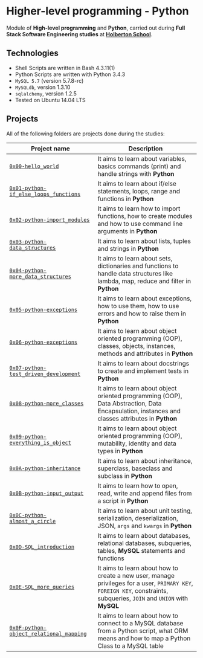 # Higher-level programming - Python

Module of **High-level programming** and **Python**, carried out during **Full Stack Software Engineering studies** at **[Holberton School](https://www.holbertonschool.com/)**.

## Technologies
* Shell Scripts are written in Bash 4.3.11(1)
* Python Scripts are written with Python 3.4.3
* `MySQL 5.7` (version 5.7.8-rc)
* `MySQLdb`, version 1.3.10
* `sqlalchemy`, version 1.2.5
* Tested on Ubuntu 14.04 LTS

## Projects

All of the following folders are projects done during the studies:

| Project name                                                                                                                                                   | Description                                                                                                                                    |
| -------------------------------------------------------------------------------------------------------------------------------------------------------------- | ---------------------------------------------------------------------------------------------------------------------------------------------- |
| [`0x00-hello_world`](https://github.com/21Insight/holbertonschool-higher_level_programming/tree/master/0x00-python-hello_world)                                | It aims to learn about variables, basics commands (print) and handle strings with **Python**                                                   |
| [`0x01-python-if_else_loops_functions`](https://github.com/21Insight/holbertonschool-low_level_programming/tree/master/0x01-variables_if_else_while)           | It aims to learn about if/else statements, loops, range and functions in **Python**                                                            |
| [`0x02-python-import_modules`](https://github.com/21Insight/holbertonschool-higher_level_programming/tree/master/0x02-python-import_modules)                   | It aims to learn how to import functions, how to create modules and how to use command line arguments in **Python**                            |
| [`0x03-python-data_structures`](https://github.com/21Insight/holbertonschool-higher_level_programming/tree/master/0x03-python-data_structures)                 | It aims to learn about lists, tuples and strings in **Python**                                                                                 |
| [`0x04-python-more_data_structures`](https://github.com/21Insight/holbertonschool-higher_level_programming/tree/master/0x04-python-more_data_structures)       | It aims to learn about sets, dictionaries and functions to handle data structures like lambda, map, reduce and filter in **Python**            |
| [`0x05-python-exceptions`](https://github.com/21Insight/holbertonschool-higher_level_programming/tree/master/0x05-python-exceptions)                           | It aims to learn about exceptions, how to use them, how to use errors and how to raise them in **Python**                                      |
| [`0x06-python-exceptions`](https://github.com/21Insight/holbertonschool-higher_level_programming/tree/master/0x06-python-classes)                              | It aims to learn about object oriented programming (OOP), classes, objects, instances, methods and attributes in **Python**                    |
| [`0x07-python-test_driven_development`](https://github.com/21Insight/holbertonschool-higher_level_programming/tree/master/0x07-python-test_driven_development) | It aims to learn about docstrings to create and implement tests in **Python**                                                                  |
| [`0x08-python-more_classes`](https://github.com/21Insight/holbertonschool-higher_level_programming/tree/master/0x08-python-more_classes)                       | It aims to learn about object oriented programming (OOP), Data Abstraction, Data Encapsulation, instances and classes attributes in **Python** |
| [`0x09-python-everything_is_object`](https://github.com/21Insight/holbertonschool-higher_level_programming/tree/master/0x09-python-everything_is_object)       | It aims to learn about object oriented programming (OOP), mutability, identity and data types in **Python**                                    |
| [`0x0A-python-inheritance`](https://github.com/21Insight/holbertonschool-higher_level_programming/tree/master/0x0A-python-inheritance) | It aims to learn about inheritance, superclass, baseclass and subclass in **Python** |
| [`0x0B-python-input_output`](https://github.com/21Insight/holbertonschool-higher_level_programming/tree/master/0x0B-python-input_output) | It aims to learn how to open, read, write and append files from a script in **Python** |
| [`0x0C-python-almost_a_circle`](https://github.com/21Insight/holbertonschool-higher_level_programming/tree/master/0x0C-python-almost_a_circle) | It aims to learn about unit testing, serialization, deserialization, JSON, `args` and `kwargs` in **Python** |
| [`0x0D-SQL_introduction`](https://github.com/21Insight/holbertonschool-higher_level_programming/tree/master/0x0D-SQL_introduction) | It aims to learn about databases, relational databases, subqueries, tables, **MySQL** statements and functions |
| [`0x0E-SQL_more_queries`](https://github.com/21Insight/holbertonschool-higher_level_programming/tree/master/0x0E-SQL_more_queries) | It aims to learn about how to create a new user, manage privileges for a user, `PRIMARY KEY`, `FOREIGN KEY`, constraints, subqueries, `JOIN` and `UNION` with **MySQL** |
| [`0x0F-python-object_relational_mapping`](https://github.com/21Insight/holbertonschool-higher_level_programming/tree/master/0x0F-python-object_relational_mapping) | It aims to learn about how to connect to a MySQL database from a Python script, what ORM means and how to map a Python Class to a MySQL table |
